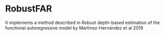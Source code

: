 # RobustFAR
It implements a method described in Robust depth-based estimation of the functional autoregressive model by Martínez-Hernández et al 2019
